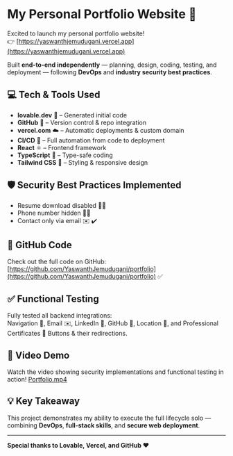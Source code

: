 # My Personal Portfolio Website 🚀

Excited to launch my personal portfolio website!  
👉 [https://yaswanthjemudugani.vercel.app](https://yaswanthjemudugani.vercel.app)

Built **end-to-end independently** — planning, design, coding, testing, and deployment — following **DevOps** and **industry security best practices**.

## 💻 Tech & Tools Used
- **lovable.dev** 🤖 – Generated initial code  
- **GitHub** 🐙 – Version control & repo integration  
- **vercel.com** ☁️ – Automatic deployments & custom domain  
- **CI/CD** 🔄 – Full automation from code to deployment  
- **React** ⚛️ – Frontend framework  
- **TypeScript** 📝 – Type-safe coding  
- **Tailwind CSS** 🎨 – Styling & responsive design  

## 🛡 Security Best Practices Implemented
- Resume download disabled 📄❌  
- Phone number hidden 📵❌  
- Contact only via email ✉️ ✔️  

## 🔗 GitHub Code
Check out the full code on GitHub: [https://github.com/YaswanthJemudugani/portfolio](https://github.com/YaswanthJemudugani/portfolio) ✅

## ✅ Functional Testing
Fully tested all backend integrations:  
Navigation 🧭, Email ✉️, LinkedIn 🔗, GitHub 🐙, Location 📍, and Professional Certificates 🏅 Buttons & their redirections.

## 🎥 Video Demo
Watch the video showing security implementations and functional testing in action!
[Portfolio.mp4](https://github.com/yaswanthjemudugani/Portfolio/blob/main/Portfolio.mp4)  


## 💡 Key Takeaway
This project demonstrates my ability to execute the full lifecycle solo — combining **DevOps**, **full-stack skills**, and **secure web deployment**.

---

**Special thanks to Lovable, Vercel, and GitHub ❤️**
